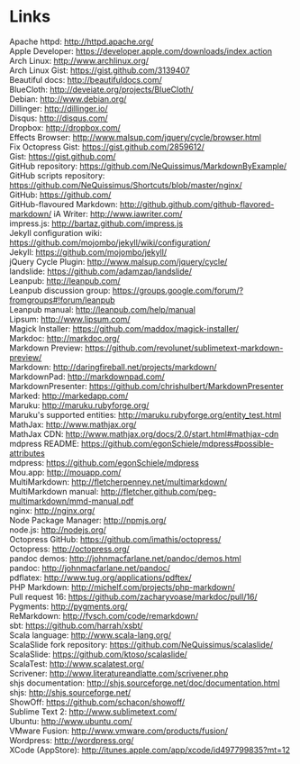 # Links #

Apache httpd: <http://httpd.apache.org/>  
Apple Developer: <https://developer.apple.com/downloads/index.action>  
Arch Linux: <http://www.archlinux.org/>  
Arch Linux Gist: <https://gist.github.com/3139407>  
Beautiful docs: <http://beautifuldocs.com/>  
BlueCloth: <http://deveiate.org/projects/BlueCloth/>  
Debian: <http://www.debian.org/>  
Dillinger: <http://dillinger.io/>  
Disqus: <http://disqus.com/>  
Dropbox: <http://dropbox.com/>  
Effects Browser: <http://www.malsup.com/jquery/cycle/browser.html>  
Fix Octopress Gist: <https://gist.github.com/2859612/>  
Gist: <https://gist.github.com/>  
GitHub repository: <https://github.com/NeQuissimus/MarkdownByExample/>  
GitHub scripts repository: <https://github.com/NeQuissimus/Shortcuts/blob/master/nginx/>  
GitHub: <https://github.com/>  
GitHub-flavoured Markdown: <http://github.github.com/github-flavored-markdown/>
iA Writer: <http://www.iawriter.com/>  
impress.js: <http://bartaz.github.com/impress.js>  
Jekyll configuration wiki: <https://github.com/mojombo/jekyll/wiki/configuration/>  
Jekyll: <https://github.com/mojombo/jekyll/>  
jQuery Cycle Plugin: <http://www.malsup.com/jquery/cycle/>  
landslide: <https://github.com/adamzap/landslide/>  
Leanpub: <http://leanpub.com/>  
Leanpub discussion group: <https://groups.google.com/forum/?fromgroups#!forum/leanpub>  
Leanpub manual: <http://leanpub.com/help/manual>  
Lipsum: <http://www.lipsum.com/>  
Magick Installer: <https://github.com/maddox/magick-installer/>  
Markdoc: <http://markdoc.org/>  
Markdown Preview: <https://github.com/revolunet/sublimetext-markdown-preview/>  
Markdown: <http://daringfireball.net/projects/markdown/>  
MarkdownPad: <http://markdownpad.com/>  
MarkdownPresenter: <https://github.com/chrishulbert/MarkdownPresenter>  
Marked: <http://markedapp.com/>  
Maruku: <http://maruku.rubyforge.org/>  
Maruku's supported entities: <http://maruku.rubyforge.org/entity_test.html>  
MathJax: <http://www.mathjax.org/>  
MathJax CDN: <http://www.mathjax.org/docs/2.0/start.html#mathjax-cdn>  
mdpress README: <https://github.com/egonSchiele/mdpress#possible-attributes>  
mdpress: <https://github.com/egonSchiele/mdpress>  
Mou.app: <http://mouapp.com/>  
MultiMarkdown: <http://fletcherpenney.net/multimarkdown/>  
MultiMarkdown manual: <http://fletcher.github.com/peg-multimarkdown/mmd-manual.pdf>  
nginx: <http://nginx.org/>  
Node Package Manager: <http://npmjs.org/>  
node.js: <http://nodejs.org/>  
Octopress GitHub: <https://github.com/imathis/octopress/>  
Octopress: <http://octopress.org/>  
pandoc demos: <http://johnmacfarlane.net/pandoc/demos.html>  
pandoc: <http://johnmacfarlane.net/pandoc/>  
pdflatex: <http://www.tug.org/applications/pdftex/>  
PHP Markdown: <http://michelf.com/projects/php-markdown/>  
Pull request 16: <https://github.com/zacharyvoase/markdoc/pull/16/>  
Pygments: <http://pygments.org/>  
ReMarkdown: <http://fvsch.com/code/remarkdown/>  
sbt: <https://github.com/harrah/xsbt/>  
Scala language: <http://www.scala-lang.org/>  
ScalaSlide fork repository: <https://github.com/NeQuissimus/scalaslide/>  
ScalaSlide: <https://github.com/ktoso/scalaslide/>  
ScalaTest: <http://www.scalatest.org/>  
Scrivener: <http://www.literatureandlatte.com/scrivener.php>  
shjs documentation: <http://shjs.sourceforge.net/doc/documentation.html>  
shjs: <http://shjs.sourceforge.net/>  
ShowOff: <https://github.com/schacon/showoff/>  
Sublime Text 2: <http://www.sublimetext.com/>  
Ubuntu: <http://www.ubuntu.com/>  
VMware Fusion: <http://www.vmware.com/products/fusion/>  
Wordpress: <http://wordpress.org/>  
XCode (AppStore): <http://itunes.apple.com/app/xcode/id497799835?mt=12>  
